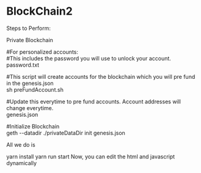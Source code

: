 # BlockChain2
Steps to Perform: 

Private Blockchain

#For personalized accounts:<br />
#This includes the password you will use to unlock your account.<br />
password.txt<br />

#This script will create accounts for the blockchain which you will pre fund in the genesis.json<br />
sh preFundAccount.sh<br />

#Update this everytime to pre fund accounts. Account addresses will change everytime.<br />
genesis.json<br />

#Initialize Blockchain<br />
geth --datadir ./privateDataDir init genesis.json<br />

All we do is 

yarn install
yarn run start
Now, you can edit the html and javascript dynamically
